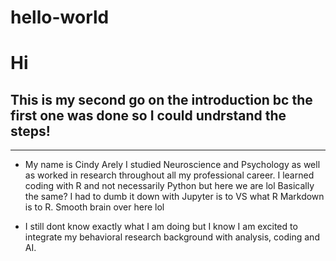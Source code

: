# hello-world
# Hi 
## **This is my second go on the introduction bc the first one was done so I could undrstand the steps!**
---
- My name is Cindy Arely 
I studied Neuroscience and Psychology as well as worked in research throughout all my professional career.
I learned coding with R and not necessarily Python but here we are lol Basically the same? I had to dumb it down with Jupyter is to VS what R Markdown is to R. Smooth brain over here lol



- I still dont know exactly what I am doing but I know I am excited to integrate my behavioral research background with analysis, coding and AI.




